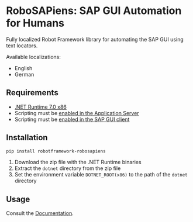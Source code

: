 # RoboSAPiens: SAP GUI Automation for Humans

Fully localized Robot Framework library for automating the SAP GUI using text locators.

Available localizations:

- English
- German

## Requirements

- [.NET Runtime 7.0 x86](https://dotnet.microsoft.com/en-us/download/dotnet/7.0)
- Scripting must be [enabled in the Application Server](https://help.sap.com/saphelp_aii710/helpdata/en/ba/b8710932b8c64a9e8acf5b6f65e740/content.htm?no_cache=true)
- Scripting must be [enabled in the SAP GUI client](https://help.sap.com/docs/sap_gui_for_windows/63bd20104af84112973ad59590645513/7ddb7c9c4a4c43219a65eee4ca8db001.html?version=760.01&locale=en-US)

## Installation

```bash
pip install robotframework-robosapiens
```

1. Download the zip file with the .NET Runtime binaries
2. Extract the `dotnet` directory from the zip file
3. Set the environment variable `DOTNET_ROOT(x86)` to the path of the `dotnet` directory

## Usage

Consult the [Documentation](https://robotframework-robosapiens.github.io).
